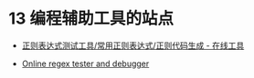 # 13 编程辅助工具的站点

* [正则表达式测试工具/常用正则表达式/正则代码生成 - 在线工具](https://tool.lu/regex/ )

* [Online regex tester and debugger](https://regex101.com/ )

